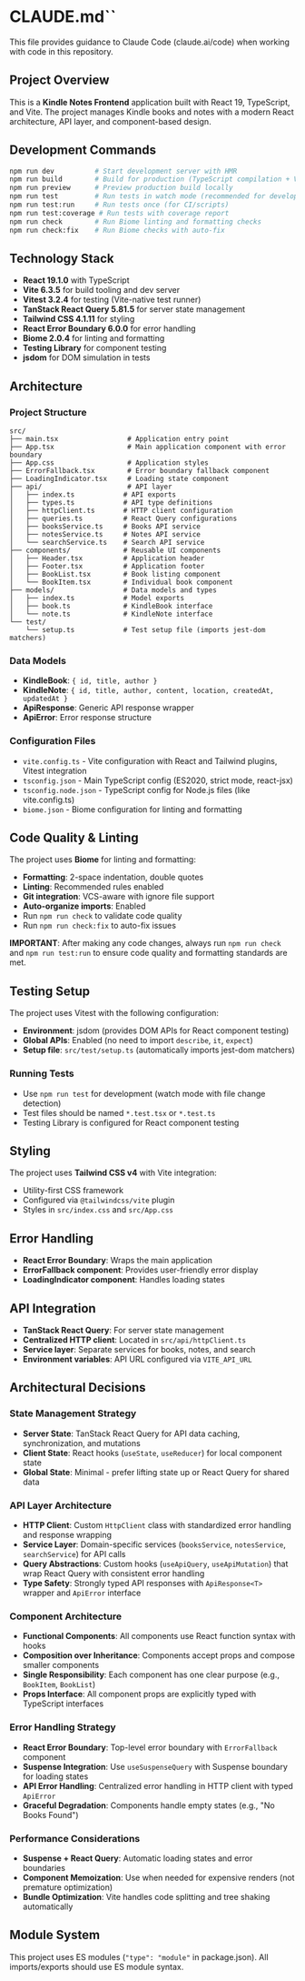 # CLAUDE.md``

This file provides guidance to Claude Code (claude.ai/code) when working with code in this repository.

## Project Overview

This is a **Kindle Notes Frontend** application built with React 19, TypeScript, and Vite. The project manages Kindle books and notes with a modern React architecture, API layer, and component-based design.

## Development Commands

```bash
npm run dev          # Start development server with HMR
npm run build        # Build for production (TypeScript compilation + Vite build)
npm run preview      # Preview production build locally
npm run test         # Run tests in watch mode (recommended for development)
npm run test:run     # Run tests once (for CI/scripts)
npm run test:coverage # Run tests with coverage report
npm run check        # Run Biome linting and formatting checks
npm run check:fix    # Run Biome checks with auto-fix
```

## Technology Stack

- **React 19.1.0** with TypeScript
- **Vite 6.3.5** for build tooling and dev server
- **Vitest 3.2.4** for testing (Vite-native test runner)
- **TanStack React Query 5.81.5** for server state management
- **Tailwind CSS 4.1.11** for styling
- **React Error Boundary 6.0.0** for error handling
- **Biome 2.0.4** for linting and formatting
- **Testing Library** for component testing
- **jsdom** for DOM simulation in tests

## Architecture

### Project Structure
```
src/
├── main.tsx                 # Application entry point
├── App.tsx                  # Main application component with error boundary
├── App.css                  # Application styles
├── ErrorFallback.tsx        # Error boundary fallback component
├── LoadingIndicator.tsx     # Loading state component
├── api/                     # API layer
│   ├── index.ts            # API exports
│   ├── types.ts            # API type definitions
│   ├── httpClient.ts       # HTTP client configuration
│   ├── queries.ts          # React Query configurations
│   ├── booksService.ts     # Books API service
│   ├── notesService.ts     # Notes API service
│   └── searchService.ts    # Search API service
├── components/             # Reusable UI components
│   ├── Header.tsx          # Application header
│   ├── Footer.tsx          # Application footer
│   ├── BookList.tsx        # Book listing component
│   └── BookItem.tsx        # Individual book component
├── models/                 # Data models and types
│   ├── index.ts            # Model exports
│   ├── book.ts             # KindleBook interface
│   └── note.ts             # KindleNote interface
└── test/
    └── setup.ts            # Test setup file (imports jest-dom matchers)
```

### Data Models
- **KindleBook**: `{ id, title, author }`
- **KindleNote**: `{ id, title, author, content, location, createdAt, updatedAt }`
- **ApiResponse<T>**: Generic API response wrapper
- **ApiError**: Error response structure

### Configuration Files
- `vite.config.ts` - Vite configuration with React and Tailwind plugins, Vitest integration
- `tsconfig.json` - Main TypeScript config (ES2020, strict mode, react-jsx)
- `tsconfig.node.json` - TypeScript config for Node.js files (like vite.config.ts)
- `biome.json` - Biome configuration for linting and formatting

## Code Quality & Linting

The project uses **Biome** for linting and formatting:
- **Formatting**: 2-space indentation, double quotes
- **Linting**: Recommended rules enabled
- **Git integration**: VCS-aware with ignore file support
- **Auto-organize imports**: Enabled
- Run `npm run check` to validate code quality
- Run `npm run check:fix` to auto-fix issues

**IMPORTANT**: After making any code changes, always run `npm run check` and `npm run test:run` to ensure code quality and formatting standards are met.

## Testing Setup

The project uses Vitest with the following configuration:
- **Environment**: jsdom (provides DOM APIs for React component testing)
- **Global APIs**: Enabled (no need to import `describe`, `it`, `expect`)
- **Setup file**: `src/test/setup.ts` (automatically imports jest-dom matchers)

### Running Tests
- Use `npm run test` for development (watch mode with file change detection)
- Test files should be named `*.test.tsx` or `*.test.ts`
- Testing Library is configured for React component testing

## Styling

The project uses **Tailwind CSS v4** with Vite integration:
- Utility-first CSS framework
- Configured via `@tailwindcss/vite` plugin
- Styles in `src/index.css` and `src/App.css`

## Error Handling

- **React Error Boundary**: Wraps the main application
- **ErrorFallback component**: Provides user-friendly error display
- **LoadingIndicator component**: Handles loading states

## API Integration

- **TanStack React Query**: For server state management
- **Centralized HTTP client**: Located in `src/api/httpClient.ts`
- **Service layer**: Separate services for books, notes, and search
- **Environment variables**: API URL configured via `VITE_API_URL`

## Architectural Decisions

### State Management Strategy
- **Server State**: TanStack React Query for API data caching, synchronization, and mutations
- **Client State**: React hooks (`useState`, `useReducer`) for local component state
- **Global State**: Minimal - prefer lifting state up or React Query for shared data

### API Layer Architecture
- **HTTP Client**: Custom `HttpClient` class with standardized error handling and response wrapping
- **Service Layer**: Domain-specific services (`booksService`, `notesService`, `searchService`) for API calls
- **Query Abstractions**: Custom hooks (`useApiQuery`, `useApiMutation`) that wrap React Query with consistent error handling
- **Type Safety**: Strongly typed API responses with `ApiResponse<T>` wrapper and `ApiError` interface

### Component Architecture
- **Functional Components**: All components use React function syntax with hooks
- **Composition over Inheritance**: Components accept props and compose smaller components
- **Single Responsibility**: Each component has one clear purpose (e.g., `BookItem`, `BookList`)
- **Props Interface**: All component props are explicitly typed with TypeScript interfaces

### Error Handling Strategy
- **React Error Boundary**: Top-level error boundary with `ErrorFallback` component
- **Suspense Integration**: Use `useSuspenseQuery` with Suspense boundary for loading states
- **API Error Handling**: Centralized error handling in HTTP client with typed `ApiError`
- **Graceful Degradation**: Components handle empty states (e.g., "No Books Found")

### Performance Considerations
- **Suspense + React Query**: Automatic loading states and error boundaries
- **Component Memoization**: Use when needed for expensive renders (not premature optimization)
- **Bundle Optimization**: Vite handles code splitting and tree shaking automatically

## Module System

This project uses ES modules (`"type": "module"` in package.json). All imports/exports should use ES module syntax.